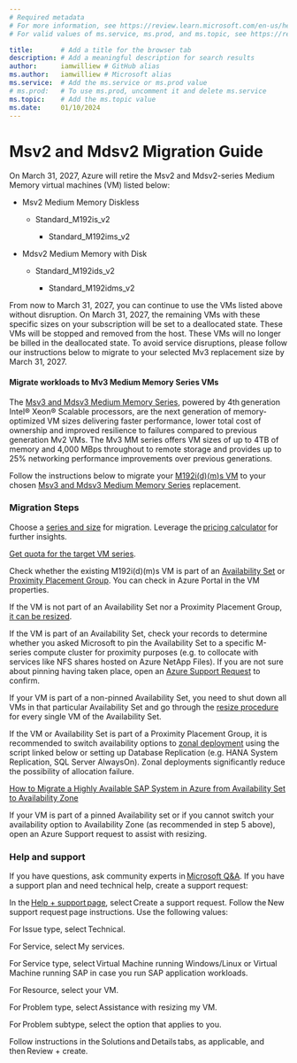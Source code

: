 ```yaml
---
# Required metadata
# For more information, see https://review.learn.microsoft.com/en-us/help/platform/learn-editor-add-metadata?branch=main
# For valid values of ms.service, ms.prod, and ms.topic, see https://review.learn.microsoft.com/en-us/help/platform/metadata-taxonomies?branch=main

title:       # Add a title for the browser tab
description: # Add a meaningful description for search results
author:      iamwilliew # GitHub alias
ms.author:   iamwilliew # Microsoft alias
ms.service:  # Add the ms.service or ms.prod value
# ms.prod:   # To use ms.prod, uncomment it and delete ms.service
ms.topic:    # Add the ms.topic value
ms.date:     01/10/2024
---
```


# Msv2 and Mdsv2 Migration Guide

On March 31, 2027, Azure will retire the Msv2 and Mdsv2-series Medium Memory virtual machines (VM) listed below: 

- Msv2 Medium Memory Diskless 

   - Standard_M192is_v2  

      - Standard_M192ims_v2 

- Mdsv2 Medium Memory with Disk 

   - Standard_M192ids_v2 

      - Standard_M192idms_v2 

From now to March 31, 2027, you can continue to use the VMs listed above without disruption. On March 31, 2027, the remaining VMs with these specific sizes on your subscription will be set to a deallocated state. These VMs will be stopped and removed from the host. These VMs will no longer be billed in the deallocated state. To avoid service disruptions, please follow our instructions below to migrate to your selected Mv3 replacement size by March 31, 2027.   

#### Migrate workloads to Mv3 Medium Memory Series VMs 

The [Msv3 and Mdsv3 Medium Memory Series](/azure/virtual-machines/msv3-mdsv3-medium-series), powered by 4th generation Intel® Xeon® Scalable processors, are the next generation of memory-optimized VM sizes delivering faster performance, lower total cost of ownership and improved resilience to failures compared to previous generation Mv2 VMs. The Mv3 MM series offers VM sizes of up to 4TB of memory and 4,000 MBps throughout to remote storage and provides up to 25% networking performance improvements over previous generations. 

Follow the instructions below to migrate your [M192i(d)(m)s VM](/azure/virtual-machines/msv2-mdsv2-series) to your chosen [Msv3 and Mdsv3 Medium Memory Series](/azure/virtual-machines/msv3-mdsv3-medium-series) replacement. 

### Migration Steps 

Choose a [series and size](/azure/virtual-machines/msv3-mdsv3-medium-series) for migration. Leverage the [pricing calculator](https://azure.microsoft.com/en-us/pricing/calculator/) for further insights. 

[Get quota for the target VM series](/azure/quotas/per-vm-quota-requests). 

Check whether the existing M192i(d)(m)s VM is part of an [Availability Set](/azure/virtual-machines/availability-set-overview) or [Proximity Placement Group](/azure/virtual-machines/co-location). You can check in Azure Portal in the VM properties. 

If the VM is not part of an Availability Set nor a Proximity Placement Group, [it can be resized](/azure/virtual-machines/resize-vm?tabs=portal).   

If the VM is part of an Availability Set, check your records to determine whether you asked Microsoft to pin the Availability Set to a specific M-series compute cluster for proximity purposes (e.g. to collocate with services like NFS shares hosted on Azure NetApp Files). If you are not sure about pinning having taken place, open an [Azure Support Request](https://ms.portal.azure.com/#blade/Microsoft_Azure_Support/HelpAndSupportBlade/newsupportrequest) to confirm. 

If your VM is part of a non-pinned Availability Set, you need to shut down all VMs in that particular Availability Set and go through the [resize procedure](/azure/virtual-machines/resize-vm?tabs=portal) for every single VM of the Availability Set. 

If the VM or Availability Set is part of a Proximity Placement Group, it is recommended to switch availability options to [zonal deployment](/azure/reliability/availability-zones-overview?toc=%2Fazure%2Fvirtual-machines%2Ftoc.json&tabs=azure-cli) using the script linked below or setting up Database Replication (e.g. HANA System Replication, SQL Server AlwaysOn). Zonal deployments significantly reduce the possibility of allocation failure.  

[How to Migrate a Highly Available SAP System in Azure from Availability Set to Availability Zone](https://github.com/Azure/SAP-on-Azure-Scripts-and-Utilities/tree/main/Move-VM-from-AvSet-to-AvZone/Move-Regional-SAP-HA-To-Zonal-SAP-HA-WhitePaper) 

If your VM is part of a pinned Availability set or if you cannot switch your availability option to Availability Zone (as recommended in step 5 above), open an Azure Support request to assist with resizing.   

### Help and support 

If you have questions, ask community experts in [Microsoft Q&A](/answers/topics/azure-virtual-machines.html). If you have a support plan and need technical help, create a support request: 

In the [Help + support page](https://ms.portal.azure.com/#blade/Microsoft_Azure_Support/HelpAndSupportBlade/newsupportrequest), select Create a support request. Follow the New support request page instructions. Use the following values: 

For Issue type, select Technical. 

For Service, select My services. 

For Service type, select Virtual Machine running Windows/Linux or Virtual Machine running SAP in case you run SAP application workloads. 

For Resource, select your VM. 

For Problem type, select Assistance with resizing my VM. 

For Problem subtype, select the option that applies to you. 

Follow instructions in the Solutions and Details tabs, as applicable, and then Review + create. 

